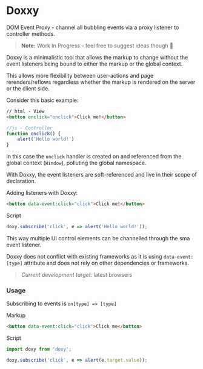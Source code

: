 Doxxy
===

DOM Event Proxy - channel all bubbling events via a proxy listener to controller methods.

> **Note:** Work In Progress - feel free to suggest ideas though :information_desk_person:

Doxxy is a minimalistic tool that allows the markup to change without the event listeners being bound to either the markup or the global context.

This allows more flexibility between user-actions and page rerenders/reflows regardless whether the markup is rendered on the server or the client side.

Consider this basic example:
```html
// html - View
<button onclick="onclick">Click me!</button>
```

```js
//js - Controller
function onclick() {
    alert('Hello world!')
}
```
In this case the `onclick` handler is created on and referenced from the global context (`Window`), polluting the global namespace.

With Doxxy, the event listeners are soft-referenced and live in their scope of declaration.

Adding listeners with Doxxy:
```html
<button data-event:click="click">Click me!</button>
```
Script

```js
doxy.subscribe('click', e => alert('Hello world!'));
```

This way multiple UI control elements can be channelled through the sma event listener.

Doxxy does not conflict with existing frameworks as it is using `data-event:[type]` attribute and does not rely on other dependencies or frameworks.

> *Current development target:* latest browsers

### Usage

Subscribing to events is `on[type] => [type]`

Markup

```html
<button data-event:click="click">Click me</button>
```

Script

```js
import doxy from 'doxy';

doxy.subscribe('click', e => alert(e.target.value));
```
